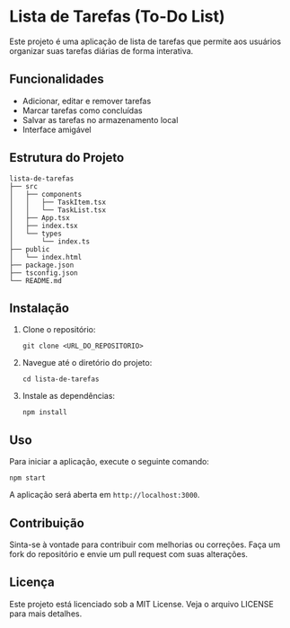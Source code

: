 # Lista de Tarefas (To-Do List)

Este projeto é uma aplicação de lista de tarefas que permite aos usuários organizar suas tarefas diárias de forma interativa.

## Funcionalidades

- Adicionar, editar e remover tarefas
- Marcar tarefas como concluídas
- Salvar as tarefas no armazenamento local
- Interface amigável

## Estrutura do Projeto

```
lista-de-tarefas
├── src
│   ├── components
│   │   ├── TaskItem.tsx
│   │   └── TaskList.tsx
│   ├── App.tsx
│   ├── index.tsx
│   └── types
│       └── index.ts
├── public
│   └── index.html
├── package.json
├── tsconfig.json
└── README.md
```

## Instalação

1. Clone o repositório:
   ```
   git clone <URL_DO_REPOSITORIO>
   ```
2. Navegue até o diretório do projeto:
   ```
   cd lista-de-tarefas
   ```
3. Instale as dependências:
   ```
   npm install
   ```

## Uso

Para iniciar a aplicação, execute o seguinte comando:
```
npm start
```

A aplicação será aberta em `http://localhost:3000`.

## Contribuição

Sinta-se à vontade para contribuir com melhorias ou correções. Faça um fork do repositório e envie um pull request com suas alterações.

## Licença

Este projeto está licenciado sob a MIT License. Veja o arquivo LICENSE para mais detalhes.